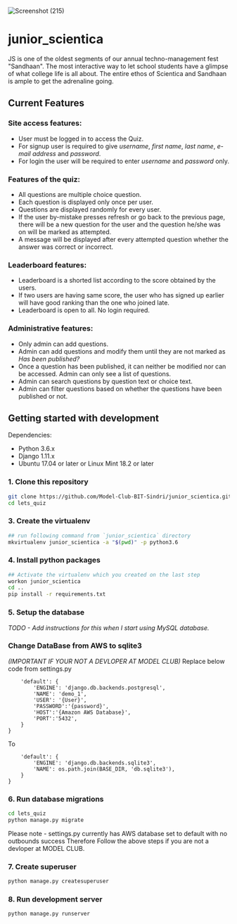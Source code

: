 ![Screenshot (215)](https://user-images.githubusercontent.com/63959831/110208574-04827580-7eae-11eb-831f-fbb70ed232bd.png)

# junior_scientica
JS is one of the oldest segments of our annual techno-management fest "Sandhaan". The most interactive way to let school students have a glimpse of what college life is all about. The entire ethos of Scientica and Sandhaan is ample to get the adrenaline going.


## Current Features

### Site access features:

* User must be logged in to access the Quiz.
* For signup user is required to give *username*, *first name*, *last name*, *e-mail address* and *password*.
* For login the user will be required to enter *username* and *password* only.

### Features of the quiz:

* All questions are multiple choice question.
* Each question is displayed only once per user.
* Questions are displayed randomly for every user.
* If the user by-mistake presses refresh or go back to the previous page, there will be a new question for the user and the 
  question he/she was on will be marked as attempted.
* A message will be  displayed after every attempted question whether the answer was correct or incorrect.


### Leaderboard features:

* Leaderboard is a shorted list according to the score obtained by the users.
* If two users are having same score, the user who has signed up earlier will have good ranking than the one who joined late.
* Leaderboard is open to all. No login required.

### Administrative features:

* Only admin can add questions.
* Admin can add questions and modify them until they are not marked as *Has been published?*
* Once a question has been published, it can neither be modified nor can be accessed. Admin can only see a list of questions.
* Admin can search questions by question text or choice text.
* Admin can filter questions based on whether the questions have been published or not.


## Getting started with development
Dependencies:
- Python 3.6.x
- Django 1.11.x
- Ubuntu 17.04 or later or Linux Mint 18.2 or later

### 1. Clone this repository
```bash
git clone https://github.com/Model-Club-BIT-Sindri/junior_scientica.git
cd lets_quiz
```

### 3. Create the virtualenv
```bash
## run following command from `junior_scientica` directory
mkvirtualenv junior_scientica -a "$(pwd)" -p python3.6
```

### 4. Install python packages
```bash
## Activate the virtualenv which you created on the last step
workon junior_scientica
cd ..
pip install -r requirements.txt
```

### 5. Setup the database
*TODO - Add instructions for this when I start using MySQL database.*

### Change DataBase from AWS to sqlite3 
*(IMPORTANT IF YOUR NOT A DEVLOPER AT MODEL CLUB)*
Replace below code from settings.py 


```DATABASES = {
    'default': {
        'ENGINE': 'django.db.backends.postgresql',
        'NAME': 'demo_1',
        'USER': '{User}',
        'PASSWORD':'{password}',
        'HOST':'{Amazon AWS Database}',
        'PORT':'5432',
    }
}
```
To

```DATABASES = {
    'default': {
        'ENGINE': 'django.db.backends.sqlite3',
        'NAME': os.path.join(BASE_DIR, 'db.sqlite3'),
    }
}
```
### 6. Run database migrations
```bash
cd lets_quiz
python manage.py migrate
```
Please note - settings.py currently has AWS database set to default with no outbounds success Therefore Follow the above steps if you are not a devloper at MODEL CLUB.



### 7. Create superuser
```bash
python manage.py createsuperuser
```

### 8. Run development server
```bash
python manage.py runserver
```
